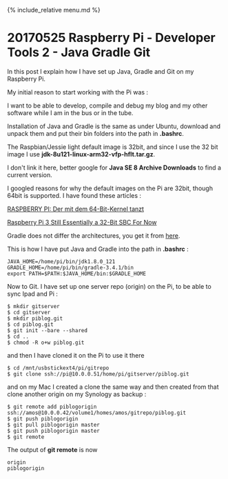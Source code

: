 {% include_relative menu.md %}

# 20170525 Raspberry Pi - Developer Tools 2 - Java Gradle Git

In this post I explain how I have set up Java, Gradle and Git on my Raspberry Pi.

My initial reason to start working with the Pi was :

I want to be able to develop, compile and debug my blog and my other software while I am in the bus or in the tube.

Installation of Java and Gradle is the same as under Ubuntu, download and unpack them and put their bin folders into the path in <b>.bashrc</b>.

The Raspbian/Jessie light default image is 32bit, and since I use the 32 bit image I use <b>jdk-8u121-linux-arm32-vfp-hflt.tar.gz</b>.

I don't link it here, better google for <b>Java SE 8 Archive Downloads</b> to find a current version.

I googled reasons for why the default images on the Pi are 32bit, though 64bit is supported. I have found these articles :

[RASPBERRY PI: Der mit dem 64-Bit-Kernel tanzt](https://www.golem.de/news/raspberry-pi-der-mit-dem-64-bit-kernel-tanzt-1611-124475.html)

[Raspberry Pi 3 Still Essentially a 32-Bit SBC For Now](https://www.linux.com/news/raspberry-pi-3-still-essentially-32-bit-sbc-now)

Gradle does not differ the architectures, you get it from [here](https://gradle.org/install).

This is how I have put Java and Gradle into the path in <b>.bashrc</b> :

    JAVA_HOME=/home/pi/bin/jdk1.8.0_121
    GRADLE_HOME=/home/pi/bin/gradle-3.4.1/bin
    export PATH=$PATH:$JAVA_HOME/bin:$GRADLE_HOME

Now to Git. I have set up one server repo (origin) on the Pi, to be able to sync Ipad and Pi :

    $ mkdir gitserver
    $ cd gitserver
    $ mkdir piblog.git
    $ cd piblog.git
    $ git init --bare --shared
    $ cd ..
    $ chmod -R o+w piblog.git

and then I have cloned it on the Pi to use it there

    $ cd /mnt/usbstickext4/pi/gitrepo
    $ git clone ssh://pi@10.0.0.51/home/pi/gitserver/piblog.git

and on my Mac I created a clone the same way and then created from that clone another origin on my Synology as backup :

    $ git remote add piblogorigin ssh://amos@10.0.0.42/volume1/homes/amos/gitrepo/piblog.git
    $ git push piblogorigin
    $ git pull piblogorigin master
    $ git push piblogorigin master
    $ git remote

The output of <b>git remote</b> is now

    origin
    piblogorigin
